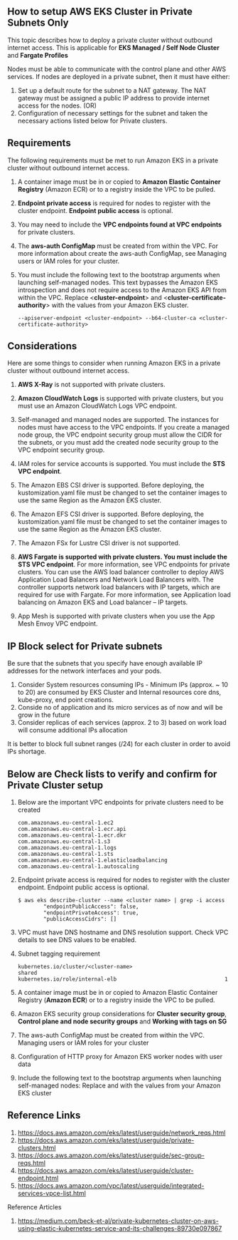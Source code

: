 ## How to setup AWS EKS Cluster in Private Subnets Only

This topic describes how to deploy a private cluster without outbound internet access. This is applicable for **EKS Managed / Self Node Cluster** and **Fargate Profiles**

Nodes must be able to communicate with the control plane and other AWS services. If nodes are deployed in a private subnet, then it must have either:

1. Set up a default route for the subnet to a NAT gateway. The NAT gateway must be assigned a public IP address to provide internet access for the nodes.
                                                            (OR)
2. Configuration of necessary settings for the subnet and taken the necessary actions listed below for Private clusters.


## Requirements

The following requirements must be met to run Amazon EKS in a private cluster without outbound internet access.

1. A container image must be in or copied to **Amazon Elastic Container Registry** (Amazon ECR) or to a registry inside the VPC to be pulled.

1. **Endpoint private access** is required for nodes to register with the cluster endpoint. **Endpoint public access** is optional.

1. You may need to include the **VPC endpoints found at VPC endpoints** for private clusters.

1. The **aws-auth ConfigMap** must be created from within the VPC. For more information about create the aws-auth ConfigMap, see Managing users or IAM roles for your cluster.

1. You must include the following text to the bootstrap arguments when launching self-managed nodes. This text bypasses the Amazon EKS introspection and does not require access to the Amazon EKS API from within the VPC. Replace <**cluster-endpoint**> and <**cluster-certificate-authority**> with the values from your Amazon EKS cluster.

    ```
    --apiserver-endpoint <cluster-endpoint> --b64-cluster-ca <cluster-certificate-authority>
    ```

## Considerations
Here are some things to consider when running Amazon EKS in a private cluster without outbound internet access.

1. **AWS X-Ray** is not supported with private clusters.

1. **Amazon CloudWatch Logs** is supported with private clusters, but you must use an Amazon CloudWatch Logs VPC endpoint.

1. Self-managed and managed nodes are supported. The instances for nodes must have access to the VPC endpoints. If you create a managed node group, the VPC endpoint security group must allow the CIDR for the subnets, or you must add the created node security group to the VPC endpoint security group.

1. IAM roles for service accounts is supported. You must include the **STS VPC endpoint**.

1. The Amazon EBS CSI driver is supported. Before deploying, the kustomization.yaml file must be changed to set the container images to use the same Region as the Amazon EKS cluster.

1. The Amazon EFS CSI driver is supported. Before deploying, the kustomization.yaml file must be changed to set the container images to use the same Region as the Amazon EKS cluster.

1. The Amazon FSx for Lustre CSI driver is not supported.

1. **AWS Fargate is supported with private clusters. You must include the STS VPC endpoint**. For more information, see VPC endpoints for private clusters. You can use the AWS load balancer controller to deploy AWS Application Load Balancers and Network Load Balancers with. The controller supports network load balancers with IP targets, which are required for use with Fargate. For more information, see Application load balancing on Amazon EKS and Load balancer – IP targets.

1. App Mesh is supported with private clusters when you use the App Mesh Envoy VPC endpoint.


## IP Block select for Private subnets

Be sure that the subnets that you specify have enough available IP addresses for the network interfaces and your pods.

1. Consider System resources consuming IPs - Minimum IPs (approx. ~ 10 to 20) are consumed by EKS Cluster and Internal resources core dns, kube-proxy, end point creations.
2. Conside no of application and its micro services as of now and will be grow in the future
3. Consider replicas of each services (approx. 2 to 3) based on work load will consume additional IPs allocation

It is better to block full subnet ranges (/24) for each cluster in order to avoid IPs shortage.

## Below are Check lists to verify and confirm for Private Cluster setup

1. Below are the important VPC endpoints for private clusters need to be created

    ```
    com.amazonaws.eu-central-1.ec2
    com.amazonaws.eu-central-1.ecr.api
    com.amazonaws.eu-central-1.ecr.dkr
    com.amazonaws.eu-central-1.s3
    com.amazonaws.eu-central-1.logs
    com.amazonaws.eu-central-1.sts
    com.amazonaws.eu-central-1.elasticloadbalancing
    com.amazonaws.eu-central-1.autoscaling
    ```
1. Endpoint private access is required for nodes to register with the cluster endpoint. Endpoint public access is optional.

    ```
    $ aws eks describe-cluster --name <cluster name> | grep -i access
            "endpointPublicAccess": false,
            "endpointPrivateAccess": true,
            "publicAccessCidrs": []
    ```
1. VPC must have DNS hostname and DNS resolution support. Check VPC details to see DNS values to be enabled.

1. Subnet tagging requirement

    ```
    kubernetes.io/cluster/<cluster-name>                             shared
    kubernetes.io/role/internal-elb                                  1
    ```
1. A container image must be in or copied to Amazon Elastic Container Registry (**Amazon ECR**) or to a registry inside the VPC to be pulled.

1. Amazon EKS security group considerations for **Cluster security group**, **Control plane and node security groups** and **Working with tags on SG**

1. The aws-auth ConfigMap must be created from within the VPC. Managing users or IAM roles for your cluster

1. Configuration of HTTP proxy for Amazon EKS worker nodes with user data

1. Include the following text to the bootstrap arguments when launching self-managed nodes: Replace <cluster-endpoint> and <cluster-certificate-authority> with the values from your Amazon EKS cluster


## Reference Links

1. https://docs.aws.amazon.com/eks/latest/userguide/network_reqs.html
2. https://docs.aws.amazon.com/eks/latest/userguide/private-clusters.html
3. https://docs.aws.amazon.com/eks/latest/userguide/sec-group-reqs.html
4. https://docs.aws.amazon.com/eks/latest/userguide/cluster-endpoint.html
5. https://docs.aws.amazon.com/vpc/latest/userguide/integrated-services-vpce-list.html


Reference Articles
1. https://medium.com/beck-et-al/private-kubernetes-cluster-on-aws-using-elastic-kubernetes-service-and-its-challenges-89730e097867
    
